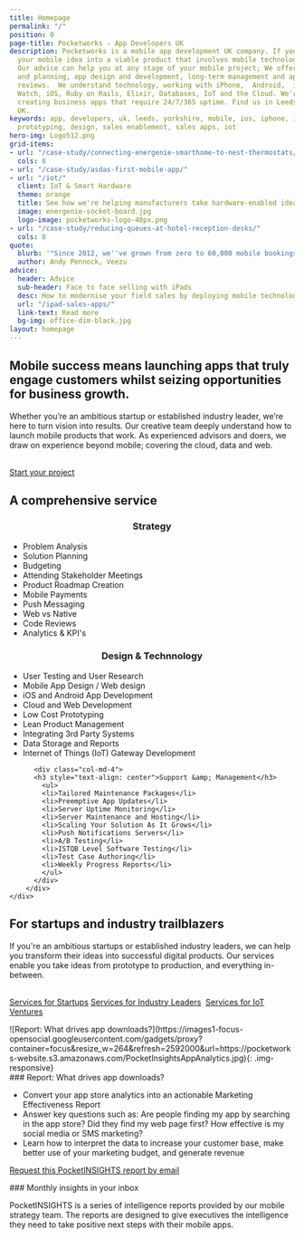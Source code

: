 ```yaml
---
title: Homepage
permalink: "/"
position: 0
page-title: Pocketworks - App Developers UK
description: Pocketworks is a mobile app development UK company. If you need to transform
  your mobile idea into a viable product that involves mobile technology, we can help.
  Our advice can help you at any stage of your mobile project; We offer up-front consultancy
  and planning, app design and development, long-term management and app audit and
  reviews.  We understand technology, working with iPhone,  Android,  iPad, Apple
  Watch, iOS, Ruby on Rails, Elixir, Databases, IoT and the Cloud. We're experts at
  creating business apps that require 24/7/365 uptime. Find us in Leeds City Center,
  UK.
keywords: app, developers, uk, leeds, yorkshire, mobile, ios, iphone, ipad, android,
  prototyping, design, sales enablement, sales apps, iot
hero-img: Logo512.png
grid-items:
- url: "/case-study/connecting-energenie-smarthome-to-nest-thermostats/"
  cols: 8
- url: "/case-study/asdas-first-mobile-app/"
- url: "/iot/"
  client: IoT & Smart Hardware
  theme: orange
  title: See how we're helping manufacturers take hardware-enabled ideas to market
  image: energenie-socket-board.jpg
  logo-image: pocketworks-logo-40px.png
- url: "/case-study/reducing-queues-at-hotel-reception-desks/"
  cols: 8
quote:
  blurb: '"Since 2012, we''ve grown from zero to 60,000 mobile bookings a week."'
  author: Andy Pennock, Veezu
advice:
  header: Advice
  sub-header: Face to face selling with iPads
  desc: How to modernise your field sales by deploying mobile technology.
  url: "/ipad-sales-apps/"
  link-text: Read more
  bg-img: office-dim-black.jpg
layout: homepage
---
```


<div class="col-md-8 col-md-offset-2 hidden">
  <h2>Mobile success means launching apps that truly engage customers whilst seizing opportunities for business growth.</h2>
  <p>
  Whether you&rsquo;re an ambitious startup or established industry leader, we&rsquo;re here to turn vision into results. Our creative team deeply understand how to launch mobile products that work. As experienced advisors and doers, we draw on experience beyond mobile; covering the cloud, data and web.  
  </p>
  <p>
    <br/>
    <a href="/contact" class="btn btn-border">Start your project</a>
  </p>
</div>



<section class="section">
    <div class="container">
    <div class="row">     
      <div class="col-md-12 align-center">
        <h2>A comprehensive service</h2>
      </div>
    </div>
        <div class="row align-left">     
          <div class="col-md-4">
           <h3 style="text-align: center">Strategy</h3>
            <ul class="">                            
              <li>Problem Analysis</li>              
              <li>Solution Planning</li>
              <li>Budgeting</li>              
              <li>Attending Stakeholder Meetings</li>              
              <li>Product Roadmap Creation</li>
              <li>Mobile Payments</li>              
              <li>Push Messaging</li>
              <li>Web vs Native</li>
              <li>Code Reviews</li>              
              <li>Analytics &amp; KPI's</li>              
            </ul>
          </div>
          <div class="col-md-4">
          <h3 style="text-align: center">Design &amp; Technnology</h3>
            <ul class="">            
            <li>User Testing and User Research</li>
            <li>Mobile App Design / Web design</li>
            <li>iOS and Android App Development</li>
            <li>Cloud and Web Development</li>
            <li>Low Cost Prototyping</li>
            <li>Lean Product Management</li>
            <li>Integrating 3rd Party Systems</li>
            <li>Data Storage and Reports</li>            
            <li>Internet of Things (IoT) Gateway Development</li>            
            </ul>
          </div>   

          <div class="col-md-4">
          <h3 style="text-align: center">Support &amp; Management</h3>          
            <ul>
            <li>Tailored Maintenance Packages</li>
            <li>Preemptive App Updates</li>
            <li>Server Uptime Monitoring</li>
            <li>Server Maintenance and Hosting</li>
            <li>Scaling Your Solution As It Grows</li>
            <li>Push Notifications Servers</li>
            <li>A/B Testing</li>
            <li>ISTQB Level Software Testing</li>          
            <li>Test Case Authoring</li>          
            <li>Weekly Progress Reports</li>          
            </ul>
          </div>          
        </div>
    </div>
</section>

<div class="col-md-10 col-md-offset-1">
  <h2>For startups and industry trailblazers</h2>
  <p>
  If you're an ambitious startups or established industry leaders, we can help you transform their ideas into successful digital products. Our services enable you take ideas from prototype to production, and everything in-between.
  </p>
  <p>
    <br/>
    <a href="/apps-for-startups" class="btn btn-border">Services for Startups</a>
    <a href="/enterprise-mobile-app-development" class="btn btn-border">Services for Industry Leaders</a>&nbsp;
    <a href="/iot" class="btn btn-border">Services for IoT Ventures</a>

  </p>
</div>
<!--more-->



<div class="col-md-3" markdown="1">
![Report: What drives app downloads?](https://images1-focus-opensocial.googleusercontent.com/gadgets/proxy?container=focus&resize_w=264&refresh=2592000&url=https://pocketworks-website.s3.amazonaws.com/PocketInsightsAppAnalytics.jpg){: .img-responsive}
</div>

<div class="col-md-6" markdown="1">
### Report: What drives app downloads?

-  Convert your app store analytics into an actionable Marketing Effectiveness Report
-  Answer key questions such as: Are people finding my app by searching in the app store? Did they find my web page first? How effective is my social media or SMS marketing?
-  Learn how to interpret the data to increase your customer base, make better use of your marketing budget, and generate revenue

[Request this PocketINSIGHTS report by email](mailto:global_email)
</div>

<div class="col-md-3" markdown="1">
### Monthly insights in your inbox

PocketINSIGHTS is a series of intelligence reports provided by our mobile strategy team. The reports are designed to give executives the intelligence they need to take positive next steps with their mobile apps.
</div>
